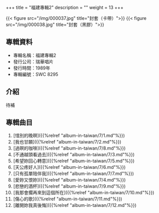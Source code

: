 +++
title = "福建專輯2"
description = ""
weight = 13
+++

{{< figure src="/img/000037.jpg"  title="封套（卡帶）">}}
{{< figure src="/img/000038.jpg" title="封套（黑膠）">}}

## 專輯資料

* 專輯名稱：福建專輯2
* 發行公司：瑞華唱片
* 發行時間：1989年
* 專輯編號：SWC 8295

## 介紹

待補


## 專輯曲目

1. [惜別的晚暝]({{%relref "album-in-taiwan/7/1.md"%}}) 
2. [我也甘願]({{%relref "album-in-taiwan/7/2.md"%}}) 
3. [過暝的咖啡]({{%relref "album-in-taiwan/7/8.md"%}}) 
4. [不通越頭看過去]({{%relref "album-in-taiwan/7/3.md"%}}) 
5. [希望妳回心轉意]({{%relref "album-in-taiwan/7/5.md"%}}) 
6. [天公疼好人]({{%relref "album-in-taiwan/7/6.md"%}}) 
7. [只有孤單陪伴我]({{%relref "album-in-taiwan/7/7.md"%}}) 
8. [愛妳又恨妳]({{%relref "album-in-taiwan/7/4.md"%}}) 
9. [悲戀的酒杯]({{%relref "album-in-taiwan/7/9.md"%}}) 
10. [我那會擱再來到這個所在]({{%relref "album-in-taiwan/7/10.md"%}}) 
11. [傷心的歌]({{%relref "album-in-taiwan/7/11.md"%}}) 
12. [離開妳我真後悔]({{%relref "album-in-taiwan/7/12.md"%}}) 
<br/>
<br/>

